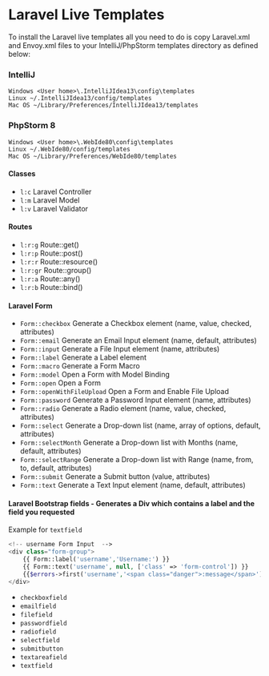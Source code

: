 Laravel Live Templates
====================
To install the Laravel live templates all you need to do is copy Laravel.xml and Envoy.xml files to your IntelliJ/PhpStorm templates directory as defined below:
### IntelliJ

    Windows <User home>\.IntelliJIdea13\config\templates
    Linux ~/.IntelliJIdea13/config/templates
    Mac OS ~/Library/Preferences/IntelliJIdea13/templates

### PhpStorm 8

    Windows <User home>\.WebIde80\config\templates
    Linux ~/.WebIde80/config/templates
    Mac OS ~/Library/Preferences/WebIde80/templates

#### Classes
- `l:c` Laravel Controller
- `l:m` Laravel Model
- `l:v` Laravel Validator
 
#### Routes
- `l:r:g`  Route::get()
- `l:r:p`  Route::post()
- `l:r:r`  Route::resource()
- `l:r:gr` Route::group()
- `l:r:a`  Route::any()
- `l:r:b`  Route::bind()

#### Laravel Form
- `Form::checkbox` Generate a Checkbox element (name, value, checked, attributes)
- `Form::email` Generate an Email Input element (name, default, attributes)
- `Form::input` Generate a File Input element (name, attributes)
- `Form::label` Generate a Label element
- `Form::macro` Generate a Form Macro
- `Form::model` Open a Form with Model Binding
- `Form::open` Open a Form
- `Form::openWithFileUpload` Open a Form and Enable File Upload
- `Form::password` Generate a Password Input element (name, attributes)
- `Form::radio` Generate a Radio element (name, value, checked, attributes)
- `Form::select` Generate a Drop-down list (name, array of options, default, attributes)
- `Form::selectMonth` Generate a Drop-down list with Months (name, default, attributes)
- `Form::selectRange` Generate a Drop-down list with Range (name, from, to, default, attributes)
- `Form::submit` Generate a Submit button (value, attributes)
- `Form::text` Generate a Text Input element (name, default, attributes)

#### Laravel Bootstrap fields - Generates a Div which contains a label and the field you requested
Example for `textfield`
```php
<!-- username Form Input  -->
<div class="form-group">
    {{ Form::label('username','Username:') }}
    {{ Form::text('username', null, ['class' => 'form-control']) }}
    {{$errors->first('username','<span class="danger">:message</span>')}}
</div>
```
- `checkboxfield`  
- `emailfield`
- `filefield`
- `passwordfield`
- `radiofield`
- `selectfield`
- `submitbutton`
- `textareafield`
- `textfield`
